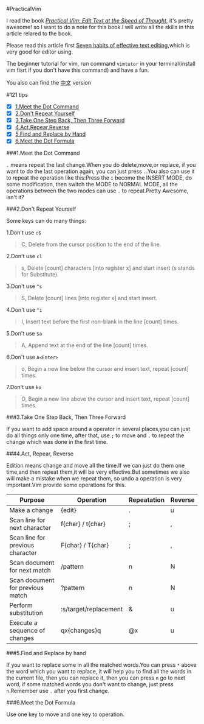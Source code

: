 #PracticalVim

I read the book *[Practical Vim: Edit Text at the Speed of Thought](https://www.amazon.com/Practical-Vim-Edit-Speed-Thought/dp/1680501275/ref=sr_1_1?ie=UTF8&qid=1488958924&sr=8-1&keywords=practical-vim)*, it's pretty awesome! so I want to do a note for this book.I will write all the skills in this article relared to the book.

Please read this article first [Seven habits of effective text editing](http://www.moolenaar.net/habits.html),which is very good for editor using.

The beginner tutorial for vim, run command `vimtutor` in your terminal(install vim fisrt if you don't have this command) and have a fun.

You also can find the [中文](https://github.com/flyingalex/PracticalVim/blob/master/Chinese.md) version

#121 tips

- [x] [1.Meet the Dot Command](#meet-the-dot-command)
- [x] [2.Don't Repeat Yourself](#don't-repeat-yourself)
- [x] [3.Take One Step Back, Then Three Forward](#3.take-one-step-back-then-three-forward)
- [x] [4.Act,Repear,Reverse](#act-repear-reverse)
- [x] [5.Find and Replace by Hand](#find-and-replace-by-hand)
- [x] [6.Meet the Dot Formula](#meet-the-dot-formula)

###1.Meet the Dot Command

`.` means repeat the last change.When you do delete,move,or replace, if you want to do the last operation again, you can just press `.`.You also can use it to repeat the operation like this:Press the `i` become the INSERT MODE, do some modification, then switch the MODE to NORMAL MODE, all the operations between the two modes can use `.` to repeat.Pretty Awesome, isn't it?

###2.Don't Repeat Yourself

Some keys can do many things:

1.Don't use `c$`
> C, Delete from the cursor position to the end of the line.

2.Don't use `cl`
> s, Delete [count] characters [into register x] and start insert (s stands for Substitute).

3.Don't use `^s`
> S, Delete [count] lines [into register x] and start insert.

4.Don't use `^i`
> I, Insert text before the first non-blank in the line [count] times.

5.Don't use `$a`
>A, Append text at the end of the line [count] times.

6.Don't use `A<Enter>`
>o, Begin a new line below the cursor and insert text, repeat [count] times.

7.Don't use `ko`
>O, Begin a new line above the cursor and insert text, repeat [count] times.

###3.Take One Step Back, Then Three Forward

If you want to add space around a operator in several places,you can just do all things only one time, after that, use `;` to move and `.` to repeat the change which was done in the first time.

###4.Act, Repear, Reverse

Edition means change and move all the time.If we can just do them one time,and then repeat them,it will be very effective.But sometimes we also will make a mistake when we repeat them, so undo a operation is very important.Vim provide some operations for this.

| Purpose | Operation | Repeatation | Reverse |
|-----------------------------------|-----------------------|---|---|
|Make a change 						| {edit} 				| . | u |
|Scan line for next character		| f{char} / t{char} 	| ;	| , |
|Scan line for previous character	| F{char} / T{char} 	| ;	| , |
|Scan document for next match		| /pattern <CR> 		| n | N | 
|Scan document for previous match	| ?pattern <CR> 		| n | N |
|Perform substitution				| :s/target/replacement | & | u |
|Execute a sequence of changes 		| qx{changes}q 			| @x| u |

###5.Find and Replace by hand

If you want to replace some in all the matched words.You can press `*` above the word which you want to replace, it will help you to find all the words in the current file, then you can replace it, then you can press `n` go to next word, if some matched words you don't want to change, just press `n`.Remember use `.` after you first change.

###6.Meet the Dot Formula

Use one key to move and one key to operation.


